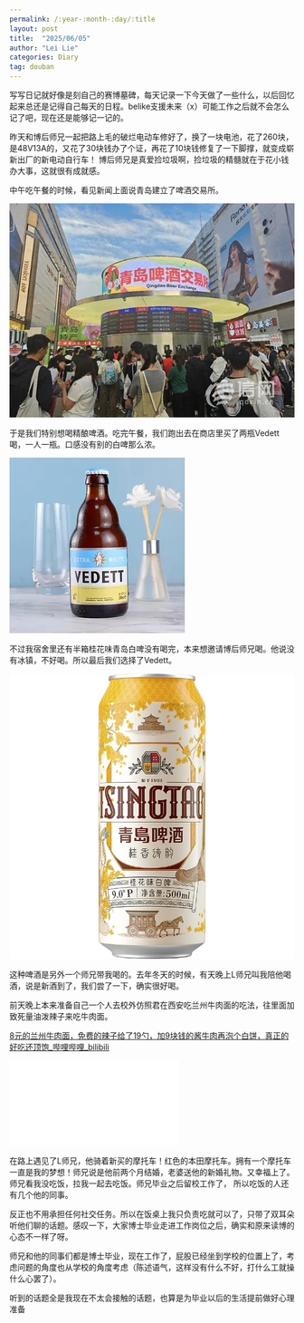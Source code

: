 ```yaml
---
permalink: /:year-:month-:day/:title
layout: post
title:  "2025/06/05"
author: "Lei Lie"
categories: Diary
tag: douban
---
```


写写日记就好像是刻自己的赛博墓碑，每天记录一下今天做了一些什么，以后回忆起来总还是记得自己每天的日程。belike支援未来（x）可能工作之后就不会怎么记了吧，现在还是能够记一记的。

昨天和博后师兄一起把路上毛的破烂电动车修好了，换了一块电池，花了260块，是48V13A的，又花了30块钱办了个证，再花了10块钱修复了一下脚撑，就变成崭新出厂的新电动自行车！ 博后师兄是真爱捡垃圾啊，捡垃圾的精髓就在于花小钱办大事，这就很有成就感。

中午吃午餐的时候，看见新闻上面说青岛建立了啤酒交易所。

![img1](./../images/img-2025-06-05/img1.webp)

于是我们特别想喝精酿啤酒。吃完午餐，我们跑出去在商店里买了两瓶Vedett喝，一人一瓶。口感没有别的白啤那么浓。

![img2](./../images/img-2025-06-05/img2.webp)

 不过我宿舍里还有半箱桂花味青岛白啤没有喝完，本来想邀请博后师兄喝。他说没有冰镇，不好喝。所以最后我们选择了Vedett。

![img3](./../images/img-2025-06-05/img3.webp)


这种啤酒是另外一个师兄带我喝的。去年冬天的时候，有天晚上L师兄叫我陪他喝酒，说是新酒到了，我们尝了一下，确实很好喝。

前天晚上本来准备自己一个人去校外仿照君在西安吃兰州牛肉面的吃法，往里面加致死量油泼辣子来吃牛肉面。

[8元的兰州牛肉面，免费的辣子给了19勺，加9块钱的酱牛肉再泡个白饼，真正的好吃还顶饱_哔哩哔哩_bilibili](https://www.bilibili.com/video/BV1Up4y1c781/?spm_id_from=333.1387.search.video_card.click&vd_source=8e627fae0adfd5973010c45d6eb79fbe)

<iframe src="//player.bilibili.com/player.html?isOutside=true&aid=958685593&bvid=BV1Up4y1c781&cid=1272244136&p=1" scrolling="no" border="0" frameborder="no" framespacing="0" allowfullscreen="true"></iframe>

在路上遇见了L师兄，他骑着新买的摩托车！红色的本田摩托车。拥有一个摩托车一直是我的梦想！师兄说是他前两个月结婚，老婆送他的新婚礼物。又幸福上了。师兄看我没吃饭，拉我一起去吃饭。师兄毕业之后留校工作了， 所以吃饭的人还有几个他的同事。 

反正也不用承担任何社交任务。所以在饭桌上我只负责吃就可以了，只带了双耳朵听他们聊的话题。感叹一下，大家博士毕业走进工作岗位之后，确实和原来读博的心态不一样了呀。

师兄和他的同事们都是博士毕业，现在工作了，屁股已经坐到学校的位置上了，考虑问题的角度也从学校的角度考虑（陈述语气，这样没有什么不好，打什么工就操什么心罢了）。

听到的话题全是我现在不太会接触的话题，也算是为毕业以后的生活提前做好心理准备
